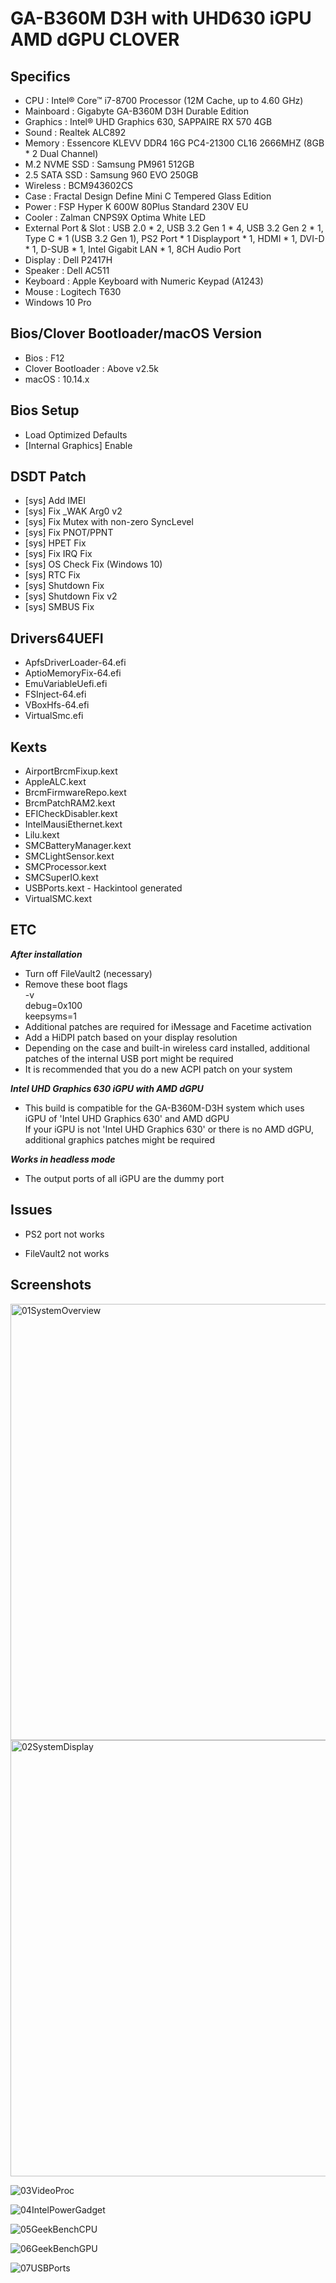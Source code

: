 # GA-B360M D3H with UHD630 iGPU AMD dGPU CLOVER

## Specifics

- CPU : Intel® Core™ i7-8700 Processor (12M Cache, up to 4.60 GHz)
- Mainboard : Gigabyte GA-B360M D3H Durable Edition
- Graphics : Intel® UHD Graphics 630, SAPPAIRE RX 570 4GB
- Sound : Realtek ALC892
- Memory : Essencore KLEVV DDR4 16G PC4-21300 CL16 2666MHZ (8GB * 2 Dual Channel)
- M.2 NVME SSD : Samsung PM961 512GB
- 2.5 SATA SSD : Samsung 960 EVO 250GB
- Wireless : BCM943602CS
- Case : Fractal Design Define Mini C Tempered Glass Edition
- Power : FSP Hyper K 600W 80Plus Standard 230V EU
- Cooler : Zalman CNPS9X Optima White LED
- External Port & Slot : USB 2.0 * 2, USB 3.2 Gen 1 * 4, USB 3.2 Gen 2 * 1, Type C * 1 (USB 3.2 Gen 1), PS2 Port * 1 Displayport * 1, HDMI * 1, DVI-D * 1, D-SUB * 1, Intel Gigabit LAN * 1, 8CH Audio Port
- Display : Dell P2417H
- Speaker : Dell AC511
- Keyboard : Apple Keyboard with Numeric Keypad (A1243)
- Mouse : Logitech T630
- Windows 10 Pro


## Bios/Clover Bootloader/macOS Version

- Bios : F12
- Clover Bootloader : Above v2.5k
- macOS : 10.14.x


## Bios Setup

- Load Optimized Defaults
- [Internal Graphics] Enable


## DSDT Patch

- [sys] Add IMEI
- [sys] Fix _WAK Arg0 v2
- [sys] Fix Mutex with non-zero SyncLevel
- [sys] Fix PNOT/PPNT
- [sys] HPET Fix
- [sys] Fix IRQ Fix
- [sys] OS Check Fix (Windows 10)
- [sys] RTC Fix
- [sys] Shutdown Fix
- [sys] Shutdown Fix v2
- [sys] SMBUS Fix


## Drivers64UEFI

- ApfsDriverLoader-64.efi
- AptioMemoryFix-64.efi
- EmuVariableUefi.efi
- FSInject-64.efi
- VBoxHfs-64.efi
- VirtualSmc.efi


## Kexts

- AirportBrcmFixup.kext
- AppleALC.kext
- BrcmFirmwareRepo.kext
- BrcmPatchRAM2.kext
- EFICheckDisabler.kext
- IntelMausiEthernet.kext
- Lilu.kext
- SMCBatteryManager.kext
- SMCLightSensor.kext
- SMCProcessor.kext
- SMCSuperIO.kext
- USBPorts.kext    -    Hackintool generated
- VirtualSMC.kext


## ETC

***After installation***
- Turn off FileVault2 (necessary)  
- Remove these boot flags  
    -v  
    debug=0x100  
    keepsyms=1
- Additional patches are required for iMessage and Facetime activation
- Add a HiDPI patch based on your display resolution
- Depending on the case and built-in wireless card installed, additional patches of the internal USB port might be required
- It is recommended that you do a new ACPI patch on your system

***Intel UHD Graphics 630 iGPU with AMD dGPU***
- This build is compatible for the GA-B360M-D3H system which uses iGPU of 'Intel UHD Graphics 630' and AMD dGPU  
  If your iGPU is not 'Intel UHD Graphics 630' or there is no AMD dGPU, additional graphics patches might be required

***Works in headless mode***
- The output ports of all iGPU are the dummy port


## Issues
- PS2 port not works

- FileVault2 not works


## Screenshots

<img width="698" alt="01SystemOverview" src="https://user-images.githubusercontent.com/46496967/60285360-bf701700-9948-11e9-916b-af54a5a76fa1.png">

<img width="698" alt="02SystemDisplay" src="https://user-images.githubusercontent.com/46496967/60285249-7a4be500-9948-11e9-846b-0245575f76f0.png">

![03VideoProc](https://user-images.githubusercontent.com/46496967/60286879-81282700-994b-11e9-9b40-0f146f05ece0.png)

![04IntelPowerGadget](https://user-images.githubusercontent.com/46496967/60286878-81282700-994b-11e9-848d-7af1ea613dbb.png)

![05GeekBenchCPU](https://user-images.githubusercontent.com/46496967/60286876-808f9080-994b-11e9-9e72-c733238407fa.png)

![06GeekBenchGPU](https://user-images.githubusercontent.com/46496967/60286873-808f9080-994b-11e9-9543-2c24fbafdce2.png)

![07USBPorts](https://user-images.githubusercontent.com/46496967/60286872-7ff6fa00-994b-11e9-8f46-c7815c39a556.png)

